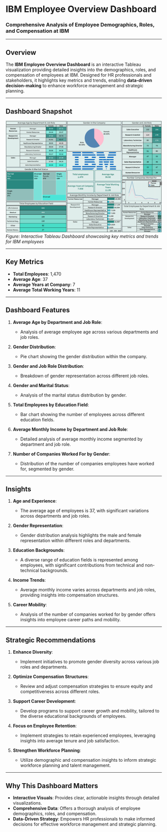 # **IBM Employee Overview Dashboard**  
### **Comprehensive Analysis of Employee Demographics, Roles, and Compensation at IBM**  

---

## **Overview**  
The **IBM Employee Overview Dashboard** is an interactive Tableau visualization providing detailed insights into the demographics, roles, and compensation of employees at IBM. Designed for HR professionals and stakeholders, it highlights key metrics and trends, enabling **data-driven decision-making** to enhance workforce management and strategic planning.

---

## **Dashboard Snapshot**  

![IBM Employee Overview Dashboard](Dashboard_Image.png)  
*Figure: Interactive Tableau Dashboard showcasing key metrics and trends for IBM employees*  

---

## **Key Metrics**  
- **Total Employees**: 1,470  
- **Average Age**: 37  
- **Average Years at Company**: 7  
- **Average Total Working Years**: 11  

---

## **Dashboard Features**  

1. **Average Age by Department and Job Role**:  
   - Analysis of average employee age across various departments and job roles.

2. **Gender Distribution**:  
   - Pie chart showing the gender distribution within the company.

3. **Gender and Job Role Distribution**:  
   - Breakdown of gender representation across different job roles.

4. **Gender and Marital Status**:  
   - Analysis of the marital status distribution by gender.

5. **Total Employees by Education Field**:  
   - Bar chart showing the number of employees across different education fields.

6. **Average Monthly Income by Department and Job Role**:  
   - Detailed analysis of average monthly income segmented by department and job role.

7. **Number of Companies Worked For by Gender**:  
   - Distribution of the number of companies employees have worked for, segmented by gender.

---

## **Insights**  

1. **Age and Experience**:  
   - The average age of employees is 37, with significant variations across departments and job roles.

2. **Gender Representation**:  
   - Gender distribution analysis highlights the male and female representation within different roles and departments.

3. **Education Backgrounds**:  
   - A diverse range of education fields is represented among employees, with significant contributions from technical and non-technical backgrounds.

4. **Income Trends**:  
   - Average monthly income varies across departments and job roles, providing insights into compensation structures.

5. **Career Mobility**:  
   - Analysis of the number of companies worked for by gender offers insights into employee career paths and mobility.

---

## **Strategic Recommendations**  

1. **Enhance Diversity**:  
   - Implement initiatives to promote gender diversity across various job roles and departments.

2. **Optimize Compensation Structures**:  
   - Review and adjust compensation strategies to ensure equity and competitiveness across different roles.

3. **Support Career Development**:  
   - Develop programs to support career growth and mobility, tailored to the diverse educational backgrounds of employees.

4. **Focus on Employee Retention**:  
   - Implement strategies to retain experienced employees, leveraging insights into average tenure and job satisfaction.

5. **Strengthen Workforce Planning**:  
   - Utilize demographic and compensation insights to inform strategic workforce planning and talent management.

---

## **Why This Dashboard Matters**  
- **Interactive Visuals**: Provides clear, actionable insights through detailed visualizations.  
- **Comprehensive Data**: Offers a thorough analysis of employee demographics, roles, and compensation.  
- **Data-Driven Strategy**: Empowers HR professionals to make informed decisions for effective workforce management and strategic planning.

